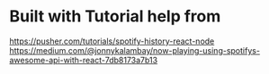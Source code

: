# Built with Tutorial help from

https://pusher.com/tutorials/spotify-history-react-node <br>
https://medium.com/@jonnykalambay/now-playing-using-spotifys-awesome-api-with-react-7db8173a7b13



